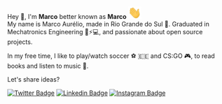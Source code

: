Hey 👋, I'm **Marco**
better known as **Marco** <img src="https://raw.githubusercontent.com/ABSphreak/ABSphreak/master/gifs/Hi.gif" width="30">  
My name is Marco Aurélio, made in Rio Grande do Sul 🧉. Graduated in Mechatronics Engineering 🤖⚡💻, and passionate about open source projects.

In my free time, I like to play/watch soccer ⚽ 🇪🇪 and CS:GO 🎮, to read books and listen to music 🎸.

Let's share ideas?

[![Twitter Badge](https://img.shields.io/badge/-Twitter-1ca0f1?style=flat-square&labelColor=1ca0f1&logo=twitter&logoColor=white&link=https://twitter.com/omarcoaur3lio)](https://twitter.com/omarcoaur3lio) [![Linkedin Badge](https://img.shields.io/badge/-LinkedIn-blue?style=flat-square&logo=Linkedin&logoColor=white&link=https://www.linkedin.com/in/omarcoaur3lio)](https://www.linkedin.com/in/omarcoaur3lio) [![Instagram Badge](https://img.shields.io/badge/-Instagram-blueviolet?style=flat-square&logo=Instagram&logoColor=white&link=https://www.instagram/omarcoaur3lio)](https://www.instagram.com/omarcoaur3lio)
